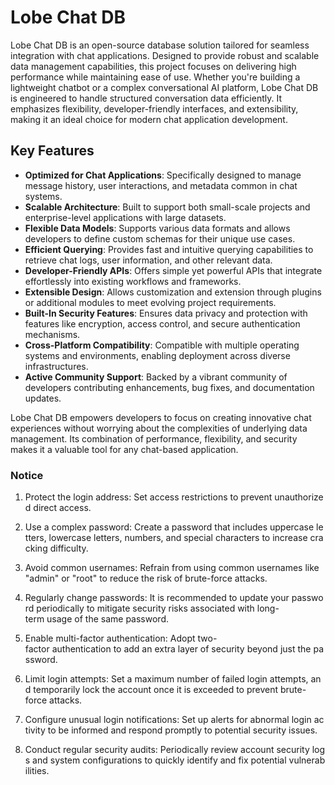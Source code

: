 # Lobe Chat DB

Lobe Chat DB is an open-source database solution tailored for seamless integration with chat applications. Designed to provide robust and scalable data management capabilities, this project focuses on delivering high performance while maintaining ease of use. Whether you're building a lightweight chatbot or a complex conversational AI platform, Lobe Chat DB is engineered to handle structured conversation data efficiently. It emphasizes flexibility, developer-friendly interfaces, and extensibility, making it an ideal choice for modern chat application development.

## Key Features

- **Optimized for Chat Applications**: Specifically designed to manage message history, user interactions, and metadata common in chat systems.
- **Scalable Architecture**: Built to support both small-scale projects and enterprise-level applications with large datasets.
- **Flexible Data Models**: Supports various data formats and allows developers to define custom schemas for their unique use cases.
- **Efficient Querying**: Provides fast and intuitive querying capabilities to retrieve chat logs, user information, and other relevant data.
- **Developer-Friendly APIs**: Offers simple yet powerful APIs that integrate effortlessly into existing workflows and frameworks.
- **Extensible Design**: Allows customization and extension through plugins or additional modules to meet evolving project requirements.
- **Built-In Security Features**: Ensures data privacy and protection with features like encryption, access control, and secure authentication mechanisms.
- **Cross-Platform Compatibility**: Compatible with multiple operating systems and environments, enabling deployment across diverse infrastructures.
- **Active Community Support**: Backed by a vibrant community of developers contributing enhancements, bug fixes, and documentation updates.

Lobe Chat DB empowers developers to focus on creating innovative chat experiences without worrying about the complexities of underlying data management. Its combination of performance, flexibility, and security makes it a valuable tool for any chat-based application.

### Notice

1.  Protect the login address: Set access restrictions to prevent unauthorized direct access.
    
2.  Use a complex password: Create a password that includes uppercase letters, lowercase letters, numbers, and special characters to increase cracking difficulty.
    
3.  Avoid common usernames: Refrain from using common usernames like "admin" or "root" to reduce the risk of brute-force attacks.
    
4.  Regularly change passwords: It is recommended to update your password periodically to mitigate security risks associated with long-term usage of the same password.
    
5.  Enable multi-factor authentication: Adopt two-factor authentication to add an extra layer of security beyond just the password.
    
6.  Limit login attempts: Set a maximum number of failed login attempts, and temporarily lock the account once it is exceeded to prevent brute-force attacks.
    
7.  Configure unusual login notifications: Set up alerts for abnormal login activity to be informed and respond promptly to potential security issues.
    
8.  Conduct regular security audits: Periodically review account security logs and system configurations to quickly identify and fix potential vulnerabilities.
        